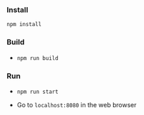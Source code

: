 ### Install
```npm install```

### Build
* ```npm run build```

### Run
* ```npm run start```


* Go to `localhost:8080` in the web browser